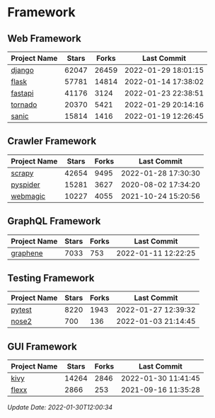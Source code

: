 # Framework

## Web Framework
| Project Name | Stars | Forks | Last Commit |
| ------------ | ----- | ----- | ----------- |
| [django](https://github.com/django/django) | 62047 | 26459 | 2022-01-29 18:01:15 |
| [flask](https://github.com/pallets/flask) | 57781 | 14814 | 2022-01-14 17:38:02 |
| [fastapi](https://github.com/tiangolo/fastapi) | 41176 | 3124 | 2022-01-23 22:38:51 |
| [tornado](https://github.com/tornadoweb/tornado) | 20370 | 5421 | 2022-01-29 20:14:16 |
| [sanic](https://github.com/sanic-org/sanic) | 15814 | 1416 | 2022-01-19 12:26:45 |

## Crawler Framework
| Project Name | Stars | Forks | Last Commit |
| ------------ | ----- | ----- | ----------- |
| [scrapy](https://github.com/scrapy/scrapy) | 42654 | 9495 | 2022-01-28 17:30:30 |
| [pyspider](https://github.com/binux/pyspider) | 15281 | 3627 | 2020-08-02 17:34:20 |
| [webmagic](https://github.com/code4craft/webmagic) | 10227 | 4055 | 2021-10-24 15:20:56 |

## GraphQL Framework
| Project Name | Stars | Forks | Last Commit |
| ------------ | ----- | ----- | ----------- |
| [graphene](https://github.com/graphql-python/graphene) | 7033 | 753 | 2022-01-11 12:22:25 |

## Testing Framework
| Project Name | Stars | Forks | Last Commit |
| ------------ | ----- | ----- | ----------- |
| [pytest](https://github.com/pytest-dev/pytest) | 8220 | 1943 | 2022-01-27 12:39:32 |
| [nose2](https://github.com/nose-devs/nose2) | 700 | 136 | 2022-01-03 21:14:45 |

## GUI Framework
| Project Name | Stars | Forks | Last Commit |
| ------------ | ----- | ----- | ----------- |
| [kivy](https://github.com/kivy/kivy) | 14264 | 2846 | 2022-01-30 11:41:45 |
| [flexx](https://github.com/flexxui/flexx) | 2866 | 253 | 2021-09-16 11:35:28 |

*Update Date: 2022-01-30T12:00:34*